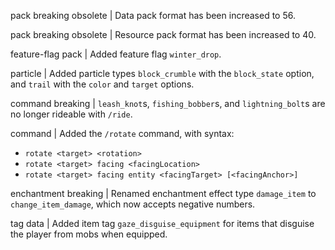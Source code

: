pack breaking obsolete | Data pack format has been increased to 56.

pack breaking obsolete | Resource pack format has been increased to 40.

feature-flag pack | Added feature flag `winter_drop`.

particle | Added particle types `block_crumble` with the `block_state` option, and `trail` with the `color` and `target` options.

command breaking | `leash_knot`s, `fishing_bobber`s, and `lightning_bolt`s are no longer rideable with `/ride`.

command | Added the `/rotate` command, with syntax:
* `rotate <target> <rotation>`
* `rotate <target> facing <facingLocation>`
* `rotate <target> facing entity <facingTarget> [<facingAnchor>]`

enchantment breaking | Renamed enchantment effect type `damage_item` to `change_item_damage`, which now accepts negative numbers.

tag data | Added item tag `gaze_disguise_equipment` for items that disguise the player from mobs when equipped.
